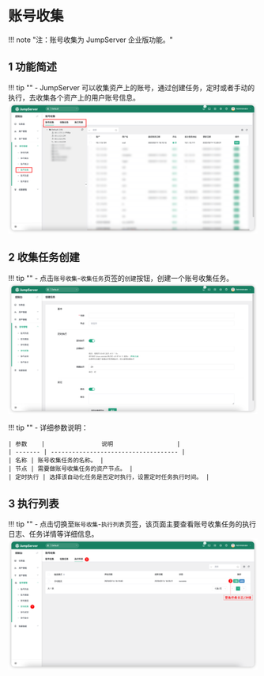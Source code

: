 # 账号收集
!!! note "注：账号收集为 JumpServer 企业版功能。"

## 1 功能简述
!!! tip ""
    - JumpServer 可以收集资产上的账号，通过创建任务，定时或者手动的执行，去收集各个资产上的用户账号信息。 
![account_gather01](../../../img/account_gather01.png)

## 2 收集任务创建
!!! tip ""
    - 点击`账号收集`-`收集任务`页签的`创建`按钮，创建一个账号收集任务。
![account_gather02](../../../img/account_gather02.png)

!!! tip ""
    - 详细参数说明：

    | 参数    |                说明                  |
    | ------- | ------------------------------------ |
    | 名称 | 账号收集任务的名称。 |
    | 节点 | 需要做账号收集任务的资产节点。 |
    | 定时执行 | 选择该自动化任务是否定时执行，设置定时任务执行时间。 |

## 3 执行列表
!!! tip ""
    - 点击切换至`账号收集`-`执行列表`页签，该页面主要查看账号收集任务的执行日志、任务详情等详细信息。
![account_gather03](../../../img/account_gather03.png)
